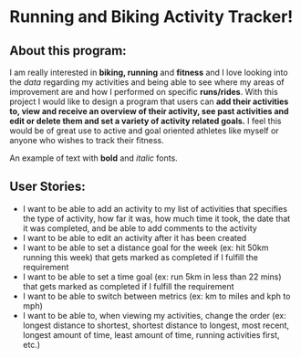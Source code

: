# Running and Biking Activity Tracker!

## About this program:

I am really interested in **biking, running** and **fitness** and I love looking into the *data* regarding my activities
and being able to see where my areas of improvement are and how I performed on specific **runs/rides**. With this project
I would like to design a program that users can **add their activities to, view and receive an overview of their activity, 
see past activities and edit or delete them and set a variety of activity related goals.** I feel this would be of great
use to active and goal oriented athletes like myself or anyone who wishes to track their fitness.

An example of text with **bold** and *italic* fonts.

## User Stories:

- I want to be able to add an activity to my list of activities that specifies the type of activity, how far it was, how much time it took, the date that it was completed, and be able to add comments to the activity
- I want to be able to edit an activity after it has been created
- I want to be able to set a distance goal for the week (ex: hit 50km running this week) that gets marked as completed if I fulfill the requirement
- I want to be able to set a time goal (ex: run 5km in less than 22 mins) that gets marked as completed if I fulfill the requirement
- I want to be able to switch between metrics (ex: km to miles and kph to mph)
- I want to be able to, when viewing my activities, change the order (ex: longest distance to shortest, shortest distance to longest, most recent, longest amount of time, least amount of time, running activities first, etc.)